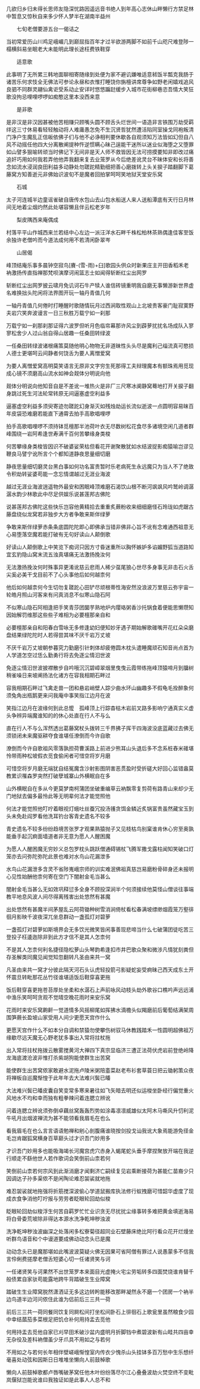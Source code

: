 <!-- { "loadSidebar": true } -->
几欲归乡归未得长思师友隐深忧路因遥远音书绝人到年高心志休山畔懒行方禁足林中暂息又惊秋自来多少怀人梦半在湖南半益州

　　七旬老僧要游五台一偈诘之

当初常爱历山川鸡足峨嵋几到巅屈指百年才过半欲游两脚不如前千山咫尺难登陟一榻横斜易坐眠老大未能明此理长途枉费铁鞋穿

　　适意歌

此事明了无所累三韩地面聊相寄随缘到处便为家不避讥嫌唯适意秫饭半瓢克我肠于诸苦乐何求忮全无佛法可参论永昼和衣惟打睡饶你旃檀讲席尊争如野老闲嬉戏追风良驷不同群灵翮仙禽讵受系动止安详时悠悠蹁跹缓步入城市花街柳巷恣吾情大笑狂歌没拘忌哩哩啰啰如痴憨这里本没西来意

　　是非歌

是非汉是非汉因甚被他苦相赚只顾嘴头圆不顾舌头烂世间一语造非言铁围万劫受羁绊这三寸休易看轻轻触动将人难庸愚怎免不生沉贤哲犹然遭活陷同室操戈同袍叛清门净户生魔乱正信皈依佛子们与他不必诤相判要休歇各自观须知万法皆如幻但自八风不动摇任他四大分离散阐提种忤逆惯瞒心昧己逞能干迷所以迷业似海堕之又堕罪如山譬多狠喻转顽当时佛记下无间非是天人师不救皆因无法可捞摸要知非即改过痛追奸巧用如何我若弄他他弄我翻来复去业笼罗从今后绝差讹灵台不昧体安和长将善念如流水浸润良田利益多动静处勿蹉跎精勤细把善心磨拨转上头关捩子踏翻脚下葛藤窝方知善逝元非佛始识波旬不是魔者回拍掌呵呵笑地狱天堂安乐窝

　　石城

太子河连城半边童谣雀破自唐传水包山去山包水船送人来人送船潭底有天行日月林间无地着尘烟灼然此处堪容懒且伴云松老岁年

　　梨皮隅西来庵偶成

村落平平山作城西来兰若结中心左边一派汪洋水石畔千株松柏林茶熟偶逢佳客至饭余独许老僧吟而今道法成何用不若清闲卧翠岑

　　山居偈

峰顶结庵乐事多晨钟空寂鸟[賡-(雪-雨)+臼]歌园头供众时新果庄主开田香稻禾老衲激扬传直指禅那梵呗演摩诃闹篮志士如闻得斩断红尘出网罗

斩断红尘出网罗披云啸月免讥诃石牛产犊人谁信砖镜重明我自磨无事懒游新世界虚名难换拙头陀闲将法界图开玩一轴丹青值几何

一轴丹青值几何倦时打睡醒时歌随情玩月过西涧取性观山上北坡贵客豪门耻寂寞野夫岩穴笑奔波谩言一日三秋胜万载宁如一刹那

万载宁如一刹那刹那证得六波罗但听月色临帘幕那许风尘到薜萝扰扰名场成队入寥寥松舍少人过山翁自得山居趣一任桑田转绿波

一任桑田转绿波诸根痛策莫随他明心物物无非道昧性头头尽是魔利己缁流真可愍损人德士更堪呵云间静者何饶舌为要人离憎爱窝

为要人离憎爱窝高明莫笑语言无原非文字穷生死那得工夫辩理魔本有额珠焉用觅现成心镜不须磨高山流水如神会觌体分明说向他

觌体分明说向他知音自是不差讹一堆热火是非厂三尺寒冰阒静窝蓦地打开关捩子翻身跳过死生河法轮常转原无间逼塞虚空利益多

逼塞虚空利益多须臾寄迹勿蹉跎幻身渐灭如残烛劫运长流似逝波一点圆明容易昧百年皮袋恐难磨若能直下通霄去拍手高歌唱哩啰

拍手高歌唱哩啰不须持钵觅檀那半池荷叶衣无尽数树松花食尽多诸境空闲几道者群峰围绕一岩阿希逢世寿满千百何苦攀缘身类梭

何苦攀缘身类梭皆因识不破婆娑荣枯但看花开谢聚散犹如水结波捉影痴猿喻岂谬见鞭良马譬宁讹所言个个都知道静夜思量细切磨

静夜思量细切磨灵台黑白事如何功名富贵暂时乐老病死生永远魔只为当人不了绝致令积劫转娑婆苟能一念忘情谓越过无涯业海波

越过无涯业海波逍遥物外最安和困眠峰顶难磨石渴饮山根不断河飒飒风吟鹫岭调潺潺水韵少林歌此中尽足供娱乐说甚莲邦古佛陀

说甚莲邦古佛陀这些快乐岂容他黄精拾去重重炙蕨粉收来细细磨怪石玲珑如虎踞古藤盘绕似龙窝若非独步大方者争敢来斯伴绿萝

争敢来斯伴绿萝赤条条底圆陀陀即心即佛承当错非佛非心旨不讹有念难通西祖意无心易堕落空魔若能打破有无句好读山人颠倒歌

好读山人颠倒歌上中笑览下痴诃只因方寸昏迷重所以胸怀嫉妒多谄媚野狐当道路知宜玄豹隐山窝末流五浊真堪痛无法激扬挽汝何

无法激扬挽汝何时殊事异更淆讹慈云悲雨人稀少虿尾狼心世尽多身事无非击石火舌尖奚必美干戈目前不了心头事他后如何越柰何

他后如何越柰何今生切勿复蹉跎心田铲尽顽根蒂性海安然没浪波万里慈云弥宇宙一轮皓月照山河客来有问真消息不似寒山隐石阿

不似寒山隐石阿相逢把手笑青莎团圞芋熟地炉内璎珞粥香沙托锅食着便能思懒瓒知因始解罚维那这些些子难相为必要檀那亲自和

必要檀那亲自和阳春白雪咏无多修逢幼妇便知妙牙遇子期始解歌碓嘴开花红朵朵磨盘结果绿陀陀时人若得尝其味不厌千岩万丈坡

不厌千岩万丈坡朝参暮究力勤磨引针刺体却疲倦圆木枕头遣睡魔顽石知音尚点首为人学道怎空过恁么勤勇行将去免逐尘情汩世波

免逐尘情汩世波披襟散步自吟哦沉沉碧嶂翠烟里曳曳云霞带练拖峰顶猿啼月到牖树稍雀噪日来坡阐扬法化诸方在容我相期石畔过

容我相期石畔过飞禽走兽一团和悬岩峭壁人踪少曲水环山幽趣多不假龟毛拴醉象何须兔角出瓶鹅更来问我庵中事笑指江边月在波

笑指江边月在波缘何到此总懡　孤峰顶上行踪杳枯木岩前叉路多影响宁通真实义虚头争辨异端魔谁知的的休心处直在行人不与么

直在行人不与么浑然透出葛藤窝杖头拨转三千界拂子挥干四海波没底蓝藏过去佛无须锁闭未来魔驱耕夺食谁堪任潦倒而今许自歌

潦倒而今许自歌祖风零落孰担荷曹溪路上前进少熊耳山头退后多不念系桩舂米碓堪怜带雨种松坡假衣觅食偷闲者可惜空将岁月磨

可惜空将岁月磨无端犹自结冤魔含沙射影图阴害恶贯盈时受折磋大好回心监错盎莫教累识罹森罗突然打破孽城寨山外横眠自在多

山外横眠自在多从今更莫梦南柯蒲团坐破重编草云衲飘零复剪荷有路青山来却少无门地狱去偏多最怜此等无明辈何法才能觉照他

何法才能觉照他叮咛着眼视灯蛾吐丝蚕冗投汤镬贪饵金鳞近炙锅富贵虽然藏宝玉到头未免赴阎罗看他洗耳钓台客青史遗名不较多

青史遗名不较多纷纷趋境苦张罗才观果熟猿抛子又见枝枯鸟别窠谁肯休心穷至奥孰能垂手起沉痾面墙道者非无意为愿人人醒困魔

为愿人人醒困魔无穷妙义总包罗枕头跳跃僧通碍锡杖飞腾军撒戈露柱闻知笑破口灯笼亦去问弥陀弥陀此景也难对水鸟山花漏泄多

水鸟山花漏泄多含灵不省陟嵬峨宗师的训实难泯佛祖真慈岂易磨粉骨碎身还未报明心见性始酬他柰何寄在空门下闇射金毛当甚么

闇射金毛当甚么无如效巩释愆多全身不顾投深涧半个何须接续他莫怪山僧谈往事端教平地息风波人间尽得离残害出处悠然有甚魔

出处悠然有甚魔半间茅屋乱云阿荷锄种树雪消涧倚杖看松春满坡缥缈烟霞笼万壑徘徊月影映千波夜深兀坐息群动一盏孤灯对碧萝

一盏孤灯对碧萝如斯境界会无多饮光微笑皆闲事善现悲啼当什么七破蒲团徒吃苦三登投子枉逶迤除非到此方才信不是其人怎柰何

不是其人怎柰何利名捷径隐松萝山头琴韵希逢扣市井巴歌众聚和微涉凡情犹刻粪但存圣解类同魔见闻觉知忽翻转凡圣由来共一窝

凡圣由来共一窝才分彼此隔天河石头认虎轻投箭弓影疑蛇妄受痾昧己西天成东土开怀震旦转毗那花丛竹径谁堪适饭后鞋穿喜更拖

饭后鞋穿喜更拖苍苔厚处坐柔和水潺石上声前咏风动枝头劫外歌谷口樵吟声远远浦中渔乐笑呵呵贪观不觉晴空晚花雨时来安乐窝

花雨时来安乐窝齁鼾一觉道情多风摇柳尾如挥拂水滴檐头似羯磨前后葡萄结满架周围笋蕨长盈坡山家受用人间少更愿天宫作什么

更愿天宫作什么不如本分自调和禁猿勿使攀伤树驭马休教践踏禾一性圆明超佛祖万缘歇尽远天魔无心野老犹多事出入常将拄杖拖

出入常将拄杖拖拨云散雾搅黄河大禅四下真宗显临济三遭正法荷伏虎岩前登绝岭降龙海底渡沧波非惟打杀紫胡狗能使群生出苦窝

能使群生出苦窝侬家敢避水泥拖卢陵米粥陪齑菜赵老布衫套草蓑日把云锄躬策众夜将禅板自巡魔惭惶于此年年去大法难兴鬓已皤

大法难兴鬓已皤皮囊自笑变常多寒来暑往如飞矢暗去明还似运梭坐卧经行偏觉重火风地水不均和幸而独有粗拳辣问着连腮立辨讹

问着连腮立辨讹须弥倒卓藕丝窝轰轰烈势如涂毒凛凛威雄似太阿木马嘶风升忉利泥牛吼月出烟波禅流为甚不能领看我眉毛在也么

看我眉毛在也么言言语语勉禅和剜心剖腹痛谁晓按剑投戈讪我讹大象焉能游免径金毛岂肯踞狐窝横身百草巅头过才识吾门妙用多

才识吾门妙用多也能吸海竭长河魔宫虎穴赤身入蝎尾蛇头垂手摩捏聚放开端在我逆行顺走不繇他世人若作歌词会笑倒前山柰若何

笑倒前山柰若何宗风到此渐消磨才闻剩济亡嗣续复见岩乘断接荷为甚能仁苗裔少只因调达子孙多渠侬不是闲陶论难忍袈裟就地拖

难忍袈裟就地拖强将折筋搅深波偷心学道鼠搬库执法修行蚁拽磨可惜韶华虚度了现成衣食争消他叮咛报与劳劳者眨眼轮回劫似梭

眨眼轮回劫似梭浮生何苦自羁罗忙忙业识贪无尽扰扰尘缘事转多难把黄金填逝海易将白骨委荒坡除非得达本源水洗净乾坤秽浊波

洗净乾坤秽浊波幽深之处落闲多松寮菊径超同业石壁藤床绝比阿行看众花开烂熳坐听群鸟语音和个中谩道要成佛动动念头已是魔

动动念头已是魔那堪如此嘴波波莫疑火佛无因果可省阿僧有罪过人说愚蒙多不信我言伶俐费搓摩老僧舌短婆心切一任诸贤笑与诃

一任诸贤笑与诃果然不出世笼罗本来面目光虚掩火宅尘劳垢转多四面焚烧谁肯替千般债累自家驮苟能露地跨牛背踏破生生业障窝

踏破生生业障窝脱然潇洒证无多这边转盻能移改那畔凝然永不磨一个团房一个衲半边鸟道半边河问侬住此谁为侣前后三三共一荷

前后三三共一荷同餐同饮复同屙松间打坐松间卧石上徘徊石上歌瓮里虽然粮食少园中幸结蓏茄多菜根足把饥仓补何用持盂去觅他

何用持盂去觅他自家已刈早田禾破沙盆内盛明月折脚铛中煮碧波新有山畦共四亩幸无杂役及差科衲僧虽少牙爪具不用如之与若何

不用如之与若何长年相伴壁嵯峨惭惶室内传衣少愧杀山头挂钵多百万愁中生乐想纤毫喜处动弦和因斯日日堆堆坐懒向人前鼓棹歌

懒向人前鼓棹歌都卢唇嘴破茅窝任他木叶纷纷落尽尔江心叠叠波劫火焚空终不变毗岚偃狱岂能讹谁曰我独证如是此事人人总不和

